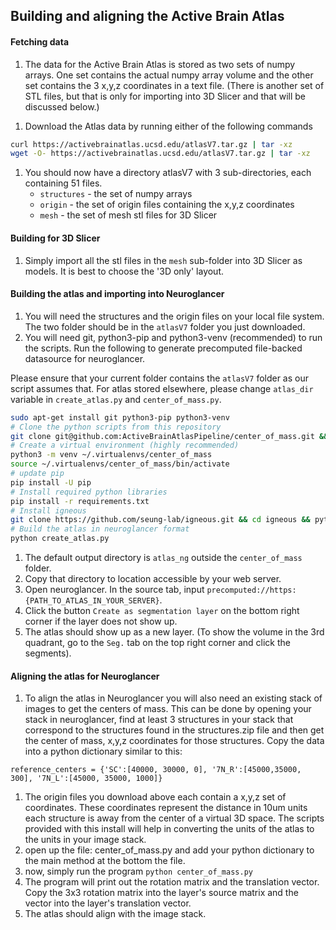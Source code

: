 ## Building and aligning the Active Brain Atlas
#### Fetching data
1. The data for the Active Brain Atlas is stored as two sets of numpy arrays. One set contains the actual
numpy array volume and the other set contains the 3 x,y,z coordinates in a text file. (There is another set of STL
files, but that is only for importing into 3D Slicer and that will be discussed below.)
<!-- 1. Get the sets of data from Amazon S3. Each zip file contains 51 files. There are 3 zip files:
    1. structures.zip - this is the set of numpy arrays
    1. origin.zip this is the set of origin files containing the x,y,z coordinates.
    1. mesh.zip this is the set of mesh stl files for 3D Slicer -->
<!-- 1. Download each file with:
    1. `aws s3 cp s3://mousebrainatlas-data/atlasV7/origin.zip origin.zip`
    1. `aws s3 cp s3://mousebrainatlas-data/atlasV7/structures.zip structures.zip`
    1. `aws s3 cp s3://mousebrainatlas-data/atlasV7/mesh.zip mesh.zip` -->
1. Download the Atlas data by running either of the following commands
```Bash
curl https://activebrainatlas.ucsd.edu/atlasV7.tar.gz | tar -xz
wget -O- https://activebrainatlas.ucsd.edu/atlasV7.tar.gz | tar -xz
```
<!-- 1. After downloading the zip files, unzip them and you will have 3 new directories containing the 51 files. -->
1. You should now have a directory atlasV7 with 3 sub-directories, each containing 51 files.
    - `structures` - the set of numpy arrays
    - `origin` - the set of origin files containing the x,y,z coordinates
    - `mesh` - the set of mesh stl files for 3D Slicer

#### Building for 3D Slicer
1. Simply import all the stl files in the `mesh` sub-folder into 3D Slicer as models. It is best to choose the '3D only' layout.

#### Building the atlas and importing into Neuroglancer
1. You will need the structures and the origin files on your local file system. The two folder should be in the `atlasV7` folder you just downloaded.
1. You will need git, python3-pip and python3-venv (recommended) to run the scripts. Run the following to generate precomputed file-backed datasource for neuroglancer.

Please ensure that your current folder contains the `atlasV7` folder as our script assumes that. For atlas stored elsewhere, please change `atlas_dir` variable in `create_atlas.py` and `center_of_mass.py`.
```Bash
sudo apt-get install git python3-pip python3-venv
# Clone the python scripts from this repository
git clone git@github.com:ActiveBrainAtlasPipeline/center_of_mass.git && cd center_of_mass
# Create a virtual environment (highly recommended)
python3 -m venv ~/.virtualenvs/center_of_mass
source ~/.virtualenvs/center_of_mass/bin/activate
# update pip
pip install -U pip
# Install required python libraries
pip install -r requirements.txt
# Install igneous
git clone https://github.com/seung-lab/igneous.git && cd igneous && python setup.py install && cd ..
# Build the atlas in neuroglancer format
python create_atlas.py
```
1. The default output directory is `atlas_ng` outside the `center_of_mass` folder.
1. Copy that directory to location accessible by your web server.
1. Open neuroglancer. In the source tab, input `precomputed://https:{PATH_TO_ATLAS_IN_YOUR_SERVER}`.
1. Click the button `Create as segmentation layer` on the bottom right corner if the layer does not show up.
1. The atlas should show up as a new layer. (To show the volume in the 3rd quadrant, go to the `Seg.` tab on the top right corner and click the segments).

#### Aligning the atlas for Neuroglancer
1. To align the atlas in Neuroglancer you will also need an existing stack of images to get the centers of mass. 
This can be done by opening your stack in neuroglancer, find at least 3 structures in your stack that correspond
to the structures found in the structures.zip file and then get the center of mass, x,y,z coordinates for those 
structures. Copy the data into a python dictionary similar to this:
```
reference_centers = {'SC':[40000, 30000, 0], '7N_R':[45000,35000, 300], '7N_L':[45000, 35000, 1000]}
```
1. The origin files you download above each contain a x,y,z set of coordinates. These coordinates represent
the distance in 10um units each structure is away from the center of a virtual 3D space. The scripts provided
with this install will help in converting the units of the atlas to the units in your image stack.
1. open up the file: center_of_mass.py and add your python dictionary to the main method at the bottom the file. 
1. now, simply run the program `python center_of_mass.py`
1. The program will print out the rotation matrix and the translation vector. Copy the 3x3 rotation matrix 
into the layer's source matrix and the vector into the layer's translation vector.
1. The atlas should align with the image stack.
